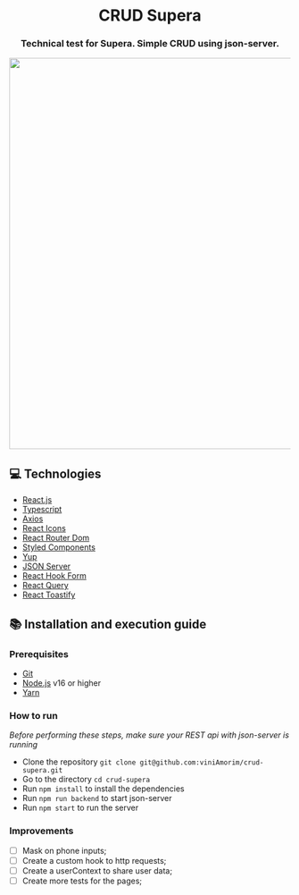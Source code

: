 <h1 align="center">
  CRUD Supera
</h1>

<h3 align="center">
Technical test for Supera. Simple CRUD using json-server.
</h3>

<div>
  <img src="https://user-images.githubusercontent.com/70040371/271838923-a380a0f3-5ba6-48fb-afb2-76c280461d46.png" width="700px" />
</div>

## :computer: Technologies

- [React.js](https://pt-br.reactjs.org/)
- [Typescript](https://www.typescriptlang.org/)
- [Axios](https://github.com/axios/axios)
- [React Icons](https://react-icons.github.io/react-icons/)
- [React Router Dom](https://reacttraining.com/react-router/web/guides/quick-start)
- [Styled Components](https://styled-components.com/)
- [Yup](https://github.com/jquense/yup)
- [JSON Server](https://github.com/typicode/json-server)
- [React Hook Form](https://react-hook-form.com/)
- [React Query](https://react-query.tanstack.com/)
- [React Toastify](https://fkhadra.github.io/react-toastify/introduction)


## :books: Installation and execution guide

### Prerequisites

- [Git](https://git-scm.com/)
- [Node.js](https://nodejs.org/en/) v16 or higher
- [Yarn](https://yarnpkg.com/)

### How to run

<i>Before performing these steps, make sure your REST api with json-server is running</i>

- Clone the repository ```git clone git@github.com:viniAmorim/crud-supera.git```
- Go to the directory ```cd crud-supera```
- Run ```npm install``` to install the dependencies
- Run ```npm run backend``` to start json-server
- Run ```npm start``` to run the server

### Improvements

- [ ] Mask on phone inputs;
- [ ] Create a custom hook to http requests;
- [ ] Create a userContext to share user data;
- [ ] Create more tests for the pages;